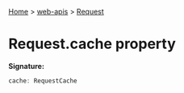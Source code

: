 <!-- docId=web-apis.request.cache -->

[Home](./index.md) &gt; [web-apis](./web-apis.md) &gt; [Request](./web-apis.request.md)

# Request.cache property


**Signature:**
```javascript
cache: RequestCache
```
